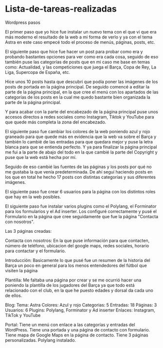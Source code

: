 # Lista-de-tareas-realizadas
Wordpress pasos

El primer paso que yo hice fue instalar un nuevo tema con el que vi que era más moderno el resultado de la web a mi forma de verlo y ya con el tema Astra en este caso empecé todo el proceso de menús, páginas, posts, etc.

El siguiente paso que hice fue hacer un post para probar como era y probando bastantes opciones para ver como era cada cosa, seguido de eso también puse las categorías de posts que en mi caso me base en temas como: Actualidad, y las competiciones que juega el Barça, Copa de Rey, La Liga, Supercopa de España, etc.

Hice unos 10 posts hasta que descubrí que podía poner las imágenes de los posts de portada en la página principal. De seguido comencé a editar la parte de la página principal, en la que cree el menú con los apartados de las categorías de los posts en la cual me quedo bastante bien organizada la parte de la página principal.


Y para acabar con la parte del encabezado de la página principal puse unos accesos directos a redes sociales como Instagram, Tiktok y YouTube para que quede más completa la zona del encabezado.

El siguiente paso fue cambiar los colores de la web poniendo azul y rojo graneado para que quede más en evidencia que la web va sobre el Barça y también lo cambié de las entradas para que quedara mejor y puse la letra blanca para que se entienda perfecto. Y ya para finalizar la página principal me fui a la parte de abajo del todo en la que cambié la parte del Copyright y puse que la web está hecha por mí.

Seguido de eso cambié las fuentes de las páginas y los posts por qué no me gustaba la que venía predeterminada. De ahí seguí haciendo posts en los que en total he hecho 17 posts con distintas categorías y sus diferentes imágenes.

El siguiente paso fue crear 6 usuarios para la página con los distintos roles que hay en la web posibles.

El siguiente paso fue instalar varios plugins como el Polylang, el Forminator para los formularios y el Ad inserter. Los configuré correctamente y pusé el Formulario en la página que cree seguidamente que fue la página "Contacta con nosotros".


Las 3 páginas creadas: 

Contacta con nosotros: En la que puse información para que contacten, número de teléfono, ubicacion del google maps, redes sociales, horario para contactar y el formulario.

Introducción: Basicamente lo que pusé fue un resumen de la historia del Barça un poco en general para los menos entendedores del fútbol que visiten la página

Plantilla: Me faltaba una página por crear y se me ocurrió hacer una poniendo la plantilla de los jugadores del Barça ya que todo está relacionado con el club, en la que he puesto edades y dorsal da cada uno de ellos.

Blog:
Tema: Astra
Colores: Azul y rojo
Categorias: 5
Entradas: 18
Páginas: 3
Usuarios: 6
Plugins: Polylang, Forminator y Ad inserter
Enlaces: Instagram, TikTok y YouTube

Portal:
Tiene un menú con enlace a las categorías y entradas del WordPress.
Tiene una portada y una página de contacto con formulario.
Tiene mapa de Google Maps en la página de contacto.
Tiene 3 páginas personalizadas.
Polylang instalado.
